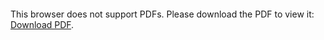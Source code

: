 <object data="christ-in-song/CIS1908pdfs/752.pdf" type="application/pdf" width="100%" height="1024px">
    <embed src="christ-in-song/CIS1908pdfs/752.pdf">
        <p>This browser does not support PDFs. Please download the PDF to view it: <a href="christ-in-song/CIS1908pdfs/752.pdf">Download PDF</a>.</p>
    </embed>
</object>
